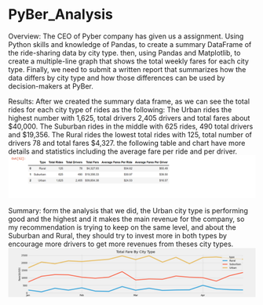 # PyBer_Analysis

Overview:
    The CEO of Pyber company has given us a assignment. Using Python skills and knowledge of Pandas, to create a summary DataFrame of the ride-sharing data by city type.     then, using Pandas and Matplotlib, to create a multiple-line graph that shows the total weekly fares for each city type. Finally, we need to submit a written report     that summarizes how the data differs by city type and how those differences can be used by decision-makers at PyBer.

Results:
    After we created the summary data frame, as we can see the total rides for each city type of rides as the following: 
    The Urban rides the highest number with 1,625, total drivers 2,405 drivers and total fares about $40,000.
    The Suburban rides in the middle with 625 rides, 490 total drivers and $19,356. 
    The Rural rides the lowest total rides with 125, total number of drivers 78 and total fares $4,327.
    the following table and chart have more details and statistics including the average fare per ride and per driver.
            ![](https://github.com/sedigh-etoumi/PyBer_Analysis/blob/main/pyber_summary_df.png)

Summary: form the analysis that we did, the Urban city type is performing good and the highest and it makes the main revenue for the company,
         so my recommendation is trying to keep on the same level, and about the Suburban and Rural, they should try to invest more in both types by encourage more                drivers to get more revenues from theses city types.       
                ![](https://github.com/sedigh-etoumi/PyBer_Analysis/blob/main/Total%20Fare%20By%20City%20Type.png)
                

